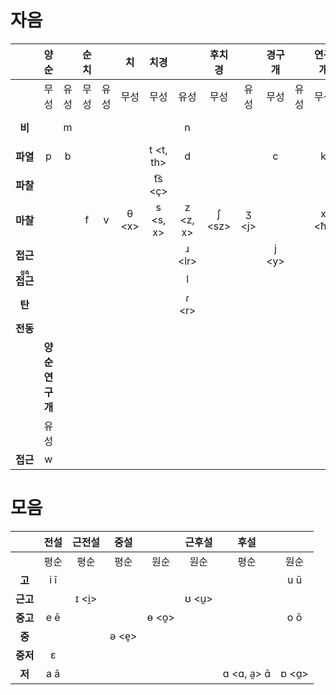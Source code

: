 # 자음
|                                             |      양순       |      | 순치 |      |   치   |    치경    |           | 후치경  |        | 경구개 |      | 연구개 |            | 성문 |      |
|:-------------------------------------------:|:---------------:|:----:|:----:|:----:|:------:|:----------:|:---------:|:-------:|:------:|:------:|:----:|:------:|:----------:|:----:|:----:|
|                                             |      무성       | 유성 | 무성 | 유성 |  무성  |    무성    |   유성    |  무성   |  유성  |  무성  | 유성 |  무성  |    유성    | 무성 | 유성 |
|                   **비**                    |                 |  m   |      |      |        |            |     n     |         |        |        |      |        | ŋ \<(j)gm> |      |      |
|                  **파열**                   |        p        |  b   |      |      |        | t \<t, th> |     d     |         |        |   c    |      |   k    |   ɡ \<g>   |      |      |
|                  **파찰**                   |                 |      |      |      |        |  t͡s \<ç>  |           |         |        |        |      |        |            |      |      |
|                  **마찰**                   |                 |      |  f   |  v   | θ \<x> | s \<s, x>  | z \<z, x> | ʃ \<sz> | ʒ \<j> |        |      | x \<ħ> |            |  h   |      |
|                  **접근**                   |                 |      |      |      |        |            |  ɹ \<lr>  |         |        | j \<y> |      |        |            |      |      |
| **<ruby><rb>접근</rb><rt>설측</rt></ruby>** |                 |      |      |      |        |            |     l     |         |        |        |      |        |            |      |      |
|                   **탄**                    |                 |      |      |      |        |            |  ɾ \<r>   |         |        |        |      |        |            |      |      |
|                  **전동**                   |                 |      |      |      |        |            |           |         |        |        |      |        |            |      |      |
|                                             | **양순 연구개** |      |      |      |        |            |           |         |        |        |      |        |            |      |      |
|                                             |      유성       |      |      |      |        |            |           |         |        |        |      |        |            |      |      |
|                  **접근**                   |        w        |      |      |      |        |            |           |         |        |        |      |        |            |      |      |

# 모음
|          | 전설 | 근전설  |  중설   |         | 근후설 |     후설      |         |
|:--------:|:----:|:-------:|:-------:|:-------:|:------:|:-------------:|:-------:|
|          | 평순 |  평순   |  평순   |  원순   |  원순  |     평순      |  원순   |
|  **고**  | i ī  |         |         |         |        |               |   u ū   |
| **근고** |      | ɪ \<i̯> |         |         | ʊ <u̯> |               |         |
| **중고** | e ē  |         |         | ɵ \<o̯> |        |               |   o ō   |
|  **중**  |      |         | ə \<e̯> |         |        |               |         |
| **중저** |  ɛ   |         |         |         |        |               |         |
|  **저**  | a ā  |         |         |         |        | ɑ \<ɑ, a̯> ɑ̄ | ɒ \<ɑ̯> |
